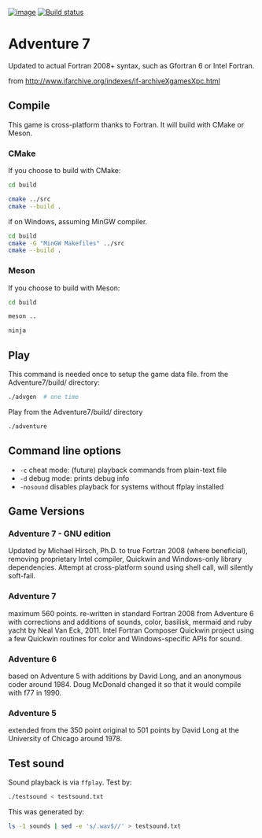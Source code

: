 [![image](https://travis-ci.org/fortran-gaming/Adventure7.svg?branch=master)](https://travis-ci.org/fortran-gaming/Adventure7)
[![Build status](https://ci.appveyor.com/api/projects/status/1hih2kk792rpheym?svg=true)](https://ci.appveyor.com/project/scivision/adventure7)

# Adventure 7

Updated to actual Fortran 2008+ syntax, such as Gfortran 6 or Intel Fortran.

from <http://www.ifarchive.org/indexes/if-archiveXgamesXpc.html>

## Compile

This game is cross-platform thanks to Fortran.
It will build with CMake or Meson.

### CMake

If you choose to build with CMake:

```sh
cd build

cmake ../src
cmake --build .
```

if on Windows, assuming MinGW compiler.
```sh
cd build
cmake -G "MinGW Makefiles" ../src
cmake --build .
```

### Meson

If you choose to build with Meson:

```sh
cd build

meson ..

ninja
```


## Play

This command is needed once to setup the game data file.
from the Adventure7/build/ directory:

```sh
./advgen  # one time
```

Play from the Adventure7/build/ directory
```sh
./adventure
```


## Command line options

* `-c` cheat mode: (future) playback commands from plain-text file
* `-d` debug mode: prints debug info
* `-nosound` disables playback for systems without ffplay installed

## Game Versions

### Adventure 7 - GNU edition

Updated by Michael Hirsch, Ph.D. to true Fortran 2008 (where beneficial), removing proprietary Intel compiler, Quickwin and Windows-only library dependencies.
Attempt at cross-platform sound using shell call, will silently soft-fail.

### Adventure 7

maximum 560 points. re-written in standard Fortran 2008 from Adventure 6
with corrections and additions of sounds, color, basilisk, mermaid and
ruby yacht by Neal Van Eck, 2011. Intel Fortran Composer Quickwin
project using a few Quickwin routines for color and Windows-specific
APIs for sound.

### Adventure 6

based on Adventure 5 with additions by David Long, and an anonymous coder around 1984.
Doug McDonald changed it so that it would compile with f77 in 1990.

### Adventure 5

extended from the 350 point original to 501 points by David Long at the
University of Chicago around 1978.

## Test sound

Sound playback is via `ffplay`. Test by:
```sh
./testsound < testsound.txt
```

This was generated by:
```sh
ls -1 sounds | sed -e 's/.wav$//' > testsound.txt
```
